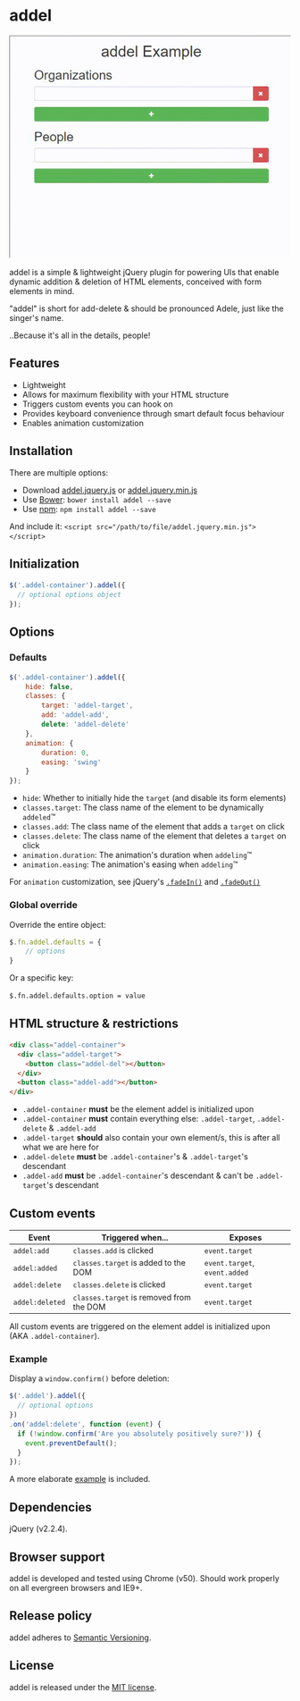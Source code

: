 # addel

![addel Example](demo.gif)

addel is a simple & lightweight jQuery plugin for powering UIs that enable dynamic addition & deletion of HTML elements, conceived with form elements in mind.

"addel" is short for add-delete & should be pronounced Adele, just like the singer's name.

..Because it's all in the details, people!

## Features
- Lightweight
- Allows for maximum flexibility with your HTML structure
- Triggers custom events you can hook on
- Provides keyboard convenience through smart default focus behaviour
- Enables animation customization

## Installation
There are multiple options:

- Download [addel.jquery.js](addel.jquery.js) or [addel.jquery.min.js](addel.jquery.min.js)
- Use [Bower](http://bower.io/): `bower install addel --save`
- Use [npm](https://www.npmjs.com/): `npm install addel --save`

And include it:
`<script src="/path/to/file/addel.jquery.min.js"></script>`

## Initialization

```javascript
$('.addel-container').addel({
  // optional options object
});
```

## Options

### Defaults

```javascript
$('.addel-container').addel({
    hide: false,
    classes: {
        target: 'addel-target',
        add: 'addel-add',
        delete: 'addel-delete'
    },
    animation: {
        duration: 0,
        easing: 'swing'
    }
});
```

* `hide`: Whether to initially hide the `target` (and disable its form elements)
* `classes.target`: The class name of the element to be dynamically `addeled`™
* `classes.add`: The class name of the element that adds a `target` on click
* `classes.delete`: The class name of the element that deletes a `target` on click
* `animation.duration`: The animation's duration when `addeling`™
* `animation.easing`: The animation's easing when `addeling`™

For `animation` customization, see jQuery's [`.fadeIn()`](http://api.jquery.com/fadein/) and [`.fadeOut()`](http://api.jquery.com/fadeout/)

### Global override
Override the entire object:
```javascript
$.fn.addel.defaults = {
    // options
}
```

Or a specific key:

`$.fn.addel.defaults.option = value`

## HTML structure & restrictions

```html
<div class="addel-container">
  <div class="addel-target">
    <button class="addel-del"></button>
  </div>
  <button class="addel-add"></button>
</div>
```

* `.addel-container` **must** be the element addel is initialized upon
* `.addel-container` **must** contain everything else: `.addel-target`, `.addel-delete` & `.addel-add`
* `.addel-target` **should** also contain your own element/s, this is after all what we are here for
* `.addel-delete` **must** be `.addel-container`'s & `.addel-target`'s descendant
* `.addel-add` **must** be `.addel-container`'s descendant & can't be `.addel-target`'s descendant

## Custom events

Event|Triggered when...|Exposes
-----|-----------------|-------
`addel:add`| `classes.add` is clicked|`event.target`
`addel:added`| `classes.target` is added to the DOM|`event.target`, `event.added`
|`addel:delete`| `classes.delete` is clicked|`event.target`
`addel:deleted`| `classes.target` is removed from the DOM|`event.target`

All custom events are triggered on the element addel is initialized upon (AKA `.addel-container`).

### Example
Display a `window.confirm()` before deletion:
```javascript
$('.addel').addel({
  // optional options
})
.on('addel:delete', function (event) {
  if (!window.confirm('Are you absolutely positively sure?')) {
    event.preventDefault();
  }
});
```

A more elaborate [example](example.html) is included.

## Dependencies

jQuery (v2.2.4).


## Browser support

addel is developed and tested using Chrome (v50). Should work properly on all evergreen browsers and IE9+.

## Release policy
addel adheres to [Semantic Versioning](http://semver.org/).

## License

addel is released under the [MIT license](https://github.com/legshooter/addel/blob/master/LICENSE).

